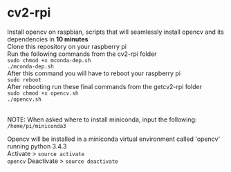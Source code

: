 # cv2-rpi
Install opencv on raspbian, scripts that will seamlessly install opencv and its dependencies in <b>10 minutes</b>
<br>
Clone this repository on your raspberry pi<br>
Run the following commands from the cv2-rpi folder<br>
<code>sudo chmod +x mconda-dep.sh</code><br>
<code>./mconda-dep.sh</code><br>
After this command you will have to reboot your raspberry pi<br>
<code>sudo reboot</code><br>
After rebooting run these final commands from the getcv2-rpi folder<br>
<code>sudo chmod +x opencv.sh</code><br>
<code>./opencv.sh</code><br> <br>

NOTE: When asked where to install miniconda, input the following:<br>
<code>/home/pi/miniconda3</code><br>

Opencv will be installed in a miniconda virtual environment called 'opencv' running python 3.4.3<br>
Activate > <code>source activate opencv</code> Deactivate > <code>source deactivate</code><br>
